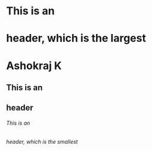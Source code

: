 # This is an <h1> header, which is the largest
# Ashokraj K
## This is an <h2> header
###### This is an <h6> header, which is the smallest
